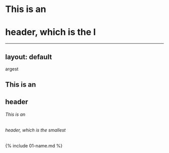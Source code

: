 # This is an <h1> header, which is the l
---
layout: default
---

argest
## This is an <h2> header
###### This is an <h6> header, which is the smallest

{% include 01-name.md %}

